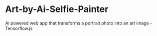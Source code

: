 # Art-by-Ai-Selfie-Painter
Ai powered web app that transforms a portrait photo into an art image - Tensorflow.js
